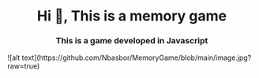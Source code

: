<h1 align="center">Hi 👋, This is a memory game</h1>
<h3 align="center">This is a game developed in Javascript</h3>
![alt text](https://github.com/Nbasbor/MemoryGame/blob/main/image.jpg?raw=true)

